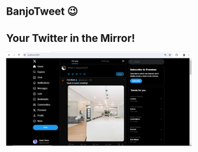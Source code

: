 # BanjoTweet 😉

# Your Twitter in the Mirror!

![BanjoTweet Preview Image](https://github.com/UNYUZIMFURA/BanjoTweet/blob/master/Banjo_Tweet.PNG)
